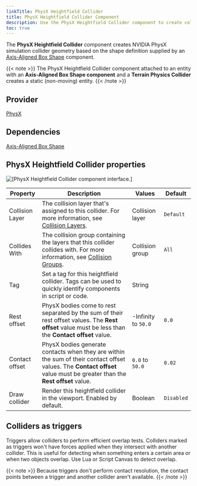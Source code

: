 ```yaml
---
linkTitle: PhysX Heightfield Collider
title: PhysX Heightfield Collider Component
description: Use the PhysX Heightfield Collider component to create collision for heightfields such as terrain in Open 3D Engine (O3DE).
toc: true
---
```


The **PhysX Heightfield Collider** component creates NVIDIA PhysX simulation collider geometry based on the shape definition supplied by an [Axis-Aligned Box Shape](/docs/user-guide/components/reference/shape/axis-aligned-box-shape/) component.

{{< note >}}
The PhysX Heightfield Collider component attached to an entity with an **Axis-Aligned Box Shape component** and a **Terrain Physics Collider** creates a static (non-moving) entity.
{{< /note >}}

## Provider

[PhysX](/docs/user-guide/gems/reference/physics/nvidia/physx/)

## Dependencies

[Axis-Aligned Box Shape](/docs/user-guide/components/reference/shape/axis-aligned-box-shape)

## PhysX Heightfield Collider properties 

![\[PhysX Heightfield Collider component interface.\]](/images/user-guide/component/physx/physx/ui-physx-heightfield-collider-A.png)

| Property | Description | Values | Default |
| - | - | - | - |
| Collision Layer | The collision layer that's assigned to this collider. For more information, see [Collision Layers](/docs/user-guide/interactivity/physics/nvidia-physx/configuring/configuration-collision-layers/). | Collision layer | `Default` |
| Collides With | The collision group containing the layers that this collider collides with. For more information, see [Collision Groups](/docs/user-guide/interactivity/physics/nvidia-physx/configuring/configuration-collision-groups/). | Collision group | `All` |
| Tag |  Set a tag for this heightfield collider. Tags can be used to quickly identify components in script or code. | String | |
| Rest offset |  PhysX bodies come to rest separated by the sum of their rest offset values. The **Rest offset** value must be less than the **Contact offset** value. | -Infinity to `50.0` | `0.0` |
| Contact offset | PhysX bodies generate contacts when they are within the sum of their contact offset values. The **Contact offset** value must be greater than the **Rest offset** value. | `0.0` to `50.0` | `0.02` |
| Draw collider |  Render this heightfield collider in the viewport. Enabled by default. | Boolean | `Disabled` |

## Colliders as triggers 

Triggers allow colliders to perform efficient overlap tests. Colliders marked as triggers won't have forces applied when they intersect with another collider. This is useful for detecting when something enters a certain area or when two objects overlap. Use Lua or Script Canvas to detect overlap.

{{< note >}}
Because triggers don't perform contact resolution, the contact points between a trigger and another collider aren't available.
{{< /note >}}
